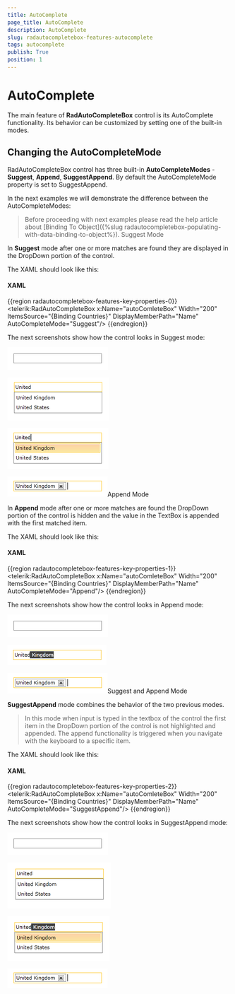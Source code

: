 ```yaml
---
title: AutoComplete
page_title: AutoComplete
description: AutoComplete
slug: radautocompletebox-features-autocomplete
tags: autocomplete
publish: True
position: 1
---
```


# AutoComplete



The main feature of __RadAutoCompleteBox__ control is its AutoComplete functionality. Its behavior can be customized by setting one of the built-in modes.

## Changing the AutoCompleteMode

RadAutoCompleteBox control has three built-in __AutoCompleteModes__ - __Suggest__, __Append__, __SuggestAppend__. By default the AutoCompleteMode property is set to SuggestAppend.

In the next examples we will demonstrate the difference between the AutoCompleteModes:

>Before proceeding with next examples please read the help article about [Binding To Object]({%slug radautocompletebox-populating-with-data-binding-to-object%}).
        Suggest Mode

In __Suggest__ mode after one or more matches are found they are displayed in the DropDown portion of the control.

The XAML should look like this:



#### __XAML__

{{region radautocompletebox-features-key-properties-0}}
	<telerik:RadAutoCompleteBox x:Name="autoComleteBox"  Width="200"
	                            ItemsSource="{Binding Countries}"
	                            DisplayMemberPath="Name" 
	                            AutoCompleteMode="Suggest"/>
	{{endregion}}



The next screenshots show how the control looks in Suggest mode:

![radautocompletebox-features-autocomplete-1](images/radautocompletebox-features-autocomplete-1.png)

![radautocompletebox-features-autocomplete-2](images/radautocompletebox-features-autocomplete-2.png)

![radautocompletebox-features-autocomplete-3](images/radautocompletebox-features-autocomplete-3.png)

![radautocompletebox-features-autocomplete-4](images/radautocompletebox-features-autocomplete-4.png)Append Mode

In __Append__ mode after one or more matches are found the DropDown portion of the control is hidden and the value in the TextBox is appended with the first matched item.

The XAML should look like this:



#### __XAML__

{{region radautocompletebox-features-key-properties-1}}
	<telerik:RadAutoCompleteBox x:Name="autoComleteBox"  Width="200"
	                            ItemsSource="{Binding Countries}"
	                            DisplayMemberPath="Name" 
	                            AutoCompleteMode="Append"/>
	{{endregion}}



The next screenshots show how the control looks in Append mode:

![radautocompletebox-features-autocomplete-1](images/radautocompletebox-features-autocomplete-1.png)

![radautocompletebox-features-autocomplete-7](images/radautocompletebox-features-autocomplete-7.png)

![radautocompletebox-features-autocomplete-4](images/radautocompletebox-features-autocomplete-4.png)Suggest and Append Mode

__SuggestAppend__ mode combines the behavior of the two previous modes.

>In this mode when input is typed in the textbox of the control the first item in the DropDown portion of the control is not highlighted and appended. The append functionality is triggered when you navigate with the keyboard to a specific item.

The XAML should look like this:



#### __XAML__

{{region radautocompletebox-features-key-properties-2}}
	<telerik:RadAutoCompleteBox x:Name="autoComleteBox"  Width="200"
	                            ItemsSource="{Binding Countries}"
	                            DisplayMemberPath="Name"
	                            AutoCompleteMode="SuggestAppend"/>
	{{endregion}}



The next screenshots show how the control looks in SuggestAppend mode:

![radautocompletebox-features-autocomplete-1](images/radautocompletebox-features-autocomplete-1.png)

![radautocompletebox-features-autocomplete-5](images/radautocompletebox-features-autocomplete-5.png)

![radautocompletebox-features-autocomplete-6](images/radautocompletebox-features-autocomplete-6.png)

![radautocompletebox-features-autocomplete-4](images/radautocompletebox-features-autocomplete-4.png)
